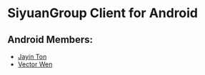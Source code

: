 SiyuanGroup Client for Android
===========
Android Members:
---
* [Jayin Ton](https://github.com/Jayin) 
* [Vector Wen](https://github.com/VectorWen)



